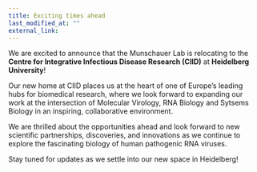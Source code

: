 ```yaml
---
title: Exciting times ahead
last_modified_at: ""
external_link: 
---
```


We are excited to announce that the Munschauer Lab is relocating to the **Centre for Integrative Infectious Disease Research (CIID)** at **Heidelberg University**!

Our new home at CIID places us at the heart of one of Europe’s leading hubs for biomedical research, where we look forward to expanding our work at the intersection of Molecular Virology, RNA Biology and Sytsems Biology in an inspiring, collaborative environment.

We are thrilled about the opportunities ahead and look forward to new scientific partnerships, discoveries, and innovations as we continue to explore the fascinating biology of human pathogenic RNA viruses.

Stay tuned for updates as we settle into our new space in Heidelberg!

